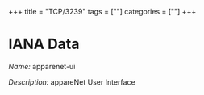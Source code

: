 +++
title = "TCP/3239"
tags = [""]
categories = [""]
+++

# IANA Data

_Name:_ apparenet-ui

_Description:_ appareNet User Interface

